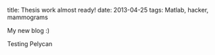 title: Thesis work almost ready!
date: 2013-04-25
tags: Matlab, hacker, mammograms

My new blog :)

Testing Pelycan

